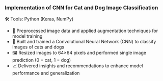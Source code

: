 ### Implementation of CNN for Cat and Dog Image Classification 

🛠 Tools: Python (Keras, NumPy)
- 🧹 Preprocessed image data and applied augmentation techniques for model training  
- 🧠 Built and trained a Convolutional Neural Network (CNN) to classify images of cats and dogs  
- 🖼️ Resized images to 64×64 pixels and performed single image prediction (0 = cat, 1 = dog)  
- 📈 Delivered insights and recommendations to enhance model performance and generalization
